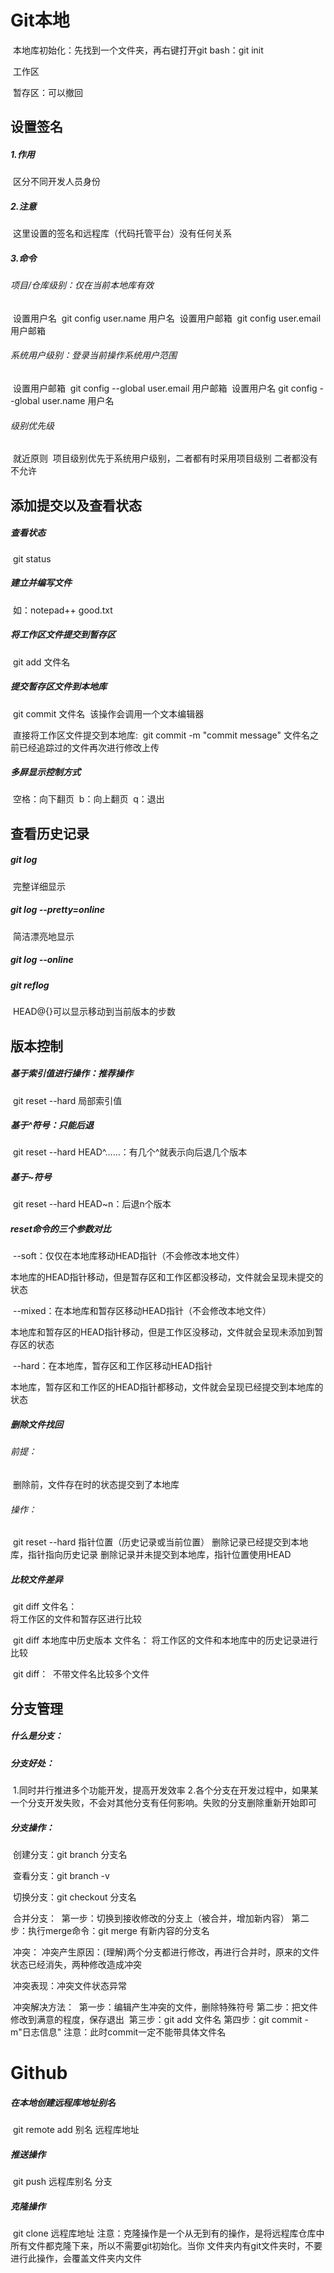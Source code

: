 # Git本地

​	本地库初始化：先找到一个文件夹，再右键打开git bash：git init

​	工作区

​	暂存区：可以撤回

## 	设置签名

##### 		1.作用

​			  区分不同开发人员身份

##### 		2.注意

​			  这里设置的签名和远程库（代码托管平台）没有任何关系

##### 		3.命令

###### 			项目/仓库级别：仅在当前本地库有效

​				  设置用户名
​					  git config user.name 用户名
​				  设置用户邮箱
​					git config user.email 用户邮箱

###### 			系统用户级别：登录当前操作系统用户范围

​				  设置用户邮箱
​					  git config --global user.email 用户邮箱
​				  设置用户名
​					  git config --global user.name 用户名

###### 		    级别优先级

​			      就近原则
​				      项目级别优先于系统用户级别，二者都有时采用项目级别
​				      二者都没有不允许

## 	添加提交以及查看状态

##### 		查看状态

​			git status

##### 		建立并编写文件

​			如：notepad++ good.txt

##### 		将工作区文件提交到暂存区

​			git add 文件名

##### 		提交暂存区文件到本地库

​			git commit 文件名
​				该操作会调用一个文本编辑器

​			直接将工作区文件提交到本地库:
​			git commit -m "commit message" 文件名
​			之前已经追踪过的文件再次进行修改上传

##### 	  多屏显示控制方式

​		空格：向下翻页
​		b：向上翻页
​		q：退出

## 	查看历史记录

##### 		git log

​			完整详细显示

##### 		git log --pretty=online

​			简洁漂亮地显示

##### 		git log --online

##### 		git reflog

​			HEAD@{}可以显示移动到当前版本的步数
​	

## 	版本控制

##### 		基于索引值进行操作：推荐操作

​			git reset --hard 局部索引值

##### 		基于^符号：只能后退

​			git reset --hard HEAD^……：有几个^就表示向后退几个版本

##### 		基于~符号

​			git reset --hard HEAD~n：后退n个版本

##### 		reset命令的三个参数对比

​				--soft：仅仅在本地库移动HEAD指针（不会修改本地文件）

​						本地库的HEAD指针移动，但是暂存区和工作区都没移动，文件就会呈现未提交的状态

​				--mixed：在本地库和暂存区移动HEAD指针（不会修改本地文件）

​						本地库和暂存区的HEAD指针移动，但是工作区没移动，文件就会呈现未添加到暂存区的状态

​				--hard：在本地库，暂存区和工作区移动HEAD指针

​						本地库，暂存区和工作区的HEAD指针都移动，文件就会呈现已经提交到本地库的状态

##### 	  删除文件找回

###### 		前提：

​					删除前，文件存在时的状态提交到了本地库

###### 		操作：

​					git reset --hard 指针位置（历史记录或当前位置）
​						删除记录已经提交到本地库，指针指向历史记录
​						删除记录并未提交到本地库，指针位置使用HEAD

##### 		比较文件差异

​		git diff 文件名：	
​			将工作区的文件和暂存区进行比较

​		git diff 本地库中历史版本 文件名：
​			将工作区的文件和本地库中的历史记录进行比较

​		git diff：
​			不带文件名比较多个文件

## 分支管理

##### 		什么是分支：

##### 		分支好处：

​			1.同时并行推进多个功能开发，提高开发效率
​			2.各个分支在开发过程中，如果某一个分支开发失败，不会对其他分支有任何影响。失败的分支删除重新开始即可

##### 		分支操作：

​			创建分支：git branch 分支名

​			查看分支：git branch -v

​			切换分支：git checkout 分支名

​			合并分支：
​							第一步：切换到接收修改的分支上（被合并，增加新内容）
​							第二步：执行merge命令：git merge 有新内容的分支名

​			冲突：
​					冲突产生原因：(理解)两个分支都进行修改，再进行合并时，原来的文件状态已经消失，两种修改造成冲突

​					冲突表现：冲突文件状态异常

​					冲突解决方法：
​											第一步：编辑产生冲突的文件，删除特殊符号
​											第二步：把文件修改到满意的程度，保存退出
​											第三步：git add 文件名
​											第四步：git commit -m"日志信息"
​															注意：此时commit一定不能带具体文件名		

# Github

##### 				在本地创建远程库地址别名

​				git remote add 别名  远程库地址

##### 				推送操作

​				git push 远程库别名  分支

##### 				克隆操作

​				git clone  远程库地址
​				注意：克隆操作是一个从无到有的操作，是将远程库仓库中所有文件都克隆下来，所以不需要git初始化。当你							文件夹内有git文件夹时，不要进行此操作，会覆盖文件夹内文件